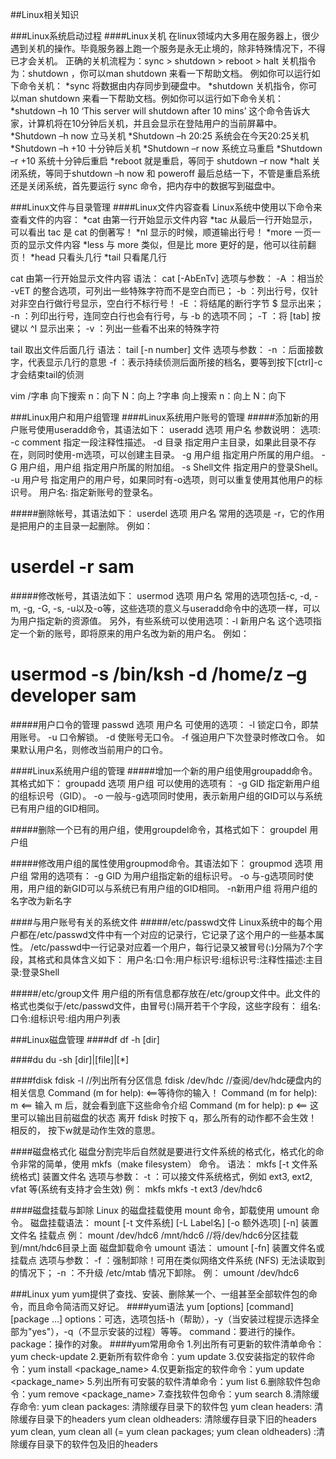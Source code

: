 ##Linux相关知识

###Linux系统启动过程
####Linux关机
在linux领域内大多用在服务器上，很少遇到关机的操作。毕竟服务器上跑一个服务是永无止境的，除非特殊情况下，不得已才会关机。
正确的关机流程为：sync > shutdown > reboot > halt
关机指令为：shutdown ，你可以man shutdown 来看一下帮助文档。
例如你可以运行如下命令关机：
*sync 将数据由内存同步到硬盘中。
*shutdown 关机指令，你可以man shutdown 来看一下帮助文档。例如你可以运行如下命令关机：
*shutdown –h 10 ‘This server will shutdown after 10 mins’ 这个命令告诉大家，计算机将在10分钟后关机，并且会显示在登陆用户的当前屏幕中。
*Shutdown –h now 立马关机
*Shutdown –h 20:25 系统会在今天20:25关机
*Shutdown –h +10 十分钟后关机
*Shutdown –r now 系统立马重启
*Shutdown –r +10 系统十分钟后重启
*reboot 就是重启，等同于 shutdown –r now
*halt 关闭系统，等同于shutdown –h now 和 poweroff
最后总结一下，不管是重启系统还是关闭系统，首先要运行 sync 命令，把内存中的数据写到磁盘中。

###Linux文件与目录管理
####Linux文件内容查看
Linux系统中使用以下命令来查看文件的内容：
*cat  由第一行开始显示文件内容
*tac  从最后一行开始显示，可以看出 tac 是 cat 的倒著写！
*nl   显示的时候，顺道输出行号！
*more 一页一页的显示文件内容
*less 与 more 类似，但是比 more 更好的是，他可以往前翻页！
*head 只看头几行
*tail 只看尾几行

cat
由第一行开始显示文件内容
语法：
cat [-AbEnTv]
选项与参数：
-A ：相当於 -vET 的整合选项，可列出一些特殊字符而不是空白而已；
-b ：列出行号，仅针对非空白行做行号显示，空白行不标行号！
-E ：将结尾的断行字节 $ 显示出来；
-n ：列印出行号，连同空白行也会有行号，与 -b 的选项不同；
-T ：将 [tab] 按键以 ^I 显示出来；
-v ：列出一些看不出来的特殊字符

tail
取出文件后面几行
语法：
tail [-n number] 文件 
选项与参数：
-n ：后面接数字，代表显示几行的意思
-f ：表示持续侦测后面所接的档名，要等到按下[ctrl]-c才会结束tail的侦测

vim
/字串  向下搜索  n：向下  N：向上
?字串  向上搜索  n：向上  N：向下

###Linux用户和用户组管理
####Linux系统用户账号的管理
#####添加新的用户账号使用useradd命令，其语法如下：
useradd 选项 用户名
参数说明：
选项:
-c comment 指定一段注释性描述。
-d 目录 指定用户主目录，如果此目录不存在，则同时使用-m选项，可以创建主目录。
-g 用户组 指定用户所属的用户组。
-G 用户组，用户组 指定用户所属的附加组。
-s Shell文件 指定用户的登录Shell。
-u 用户号 指定用户的用户号，如果同时有-o选项，则可以重复使用其他用户的标识号。
用户名:
指定新账号的登录名。

#####删除帐号，其语法如下：
userdel 选项 用户名
常用的选项是 -r，它的作用是把用户的主目录一起删除。
例如：
# userdel -r sam

#####修改帐号，其语法如下：
usermod 选项 用户名
常用的选项包括-c, -d, -m, -g, -G, -s, -u以及-o等，这些选项的意义与useradd命令中的选项一样，可以为用户指定新的资源值。
另外，有些系统可以使用选项：-l 新用户名
这个选项指定一个新的账号，即将原来的用户名改为新的用户名。
例如：
# usermod -s /bin/ksh -d /home/z –g developer sam

#####用户口令的管理
passwd 选项 用户名
可使用的选项：
-l 锁定口令，即禁用账号。
-u 口令解锁。
-d 使账号无口令。
-f 强迫用户下次登录时修改口令。
如果默认用户名，则修改当前用户的口令。

####Linux系统用户组的管理
#####增加一个新的用户组使用groupadd命令。其格式如下：
groupadd 选项 用户组
可以使用的选项有：
-g GID 指定新用户组的组标识号（GID）。
-o 一般与-g选项同时使用，表示新用户组的GID可以与系统已有用户组的GID相同。

#####删除一个已有的用户组，使用groupdel命令，其格式如下：
groupdel 用户组

#####修改用户组的属性使用groupmod命令。其语法如下：
groupmod 选项 用户组
常用的选项有：
-g GID 为用户组指定新的组标识号。
-o 与-g选项同时使用，用户组的新GID可以与系统已有用户组的GID相同。
-n新用户组 将用户组的名字改为新名字

####与用户账号有关的系统文件
#####/etc/passwd文件
Linux系统中的每个用户都在/etc/passwd文件中有一个对应的记录行，它记录了这个用户的一些基本属性。
/etc/passwd中一行记录对应着一个用户，每行记录又被冒号(:)分隔为7个字段，其格式和具体含义如下：
用户名:口令:用户标识号:组标识号:注释性描述:主目录:登录Shell

#####/etc/group文件
用户组的所有信息都存放在/etc/group文件中。此文件的格式也类似于/etc/passwd文件，由冒号(:)隔开若干个字段，这些字段有：
组名:口令:组标识号:组内用户列表

###Linux磁盘管理
####df
df -h [dir]

####du
du -sh [dir]|[file]|[*]

####fdisk
fdisk -l        //列出所有分区信息
fdisk /dev/hdc  //查阅/dev/hdc硬盘内的相关信息
Command (m for help):     <==等待你的输入！
Command (m for help): m   <== 输入 m 后，就会看到底下这些命令介绍
Command (m for help): p  <== 这里可以输出目前磁盘的状态
离开 fdisk 时按下 q，那么所有的动作都不会生效！相反的， 按下w就是动作生效的意思。

####磁盘格式化
磁盘分割完毕后自然就是要进行文件系统的格式化，格式化的命令非常的简单，使用 mkfs（make filesystem） 命令。
语法：
mkfs [-t 文件系统格式] 装置文件名
选项与参数：
-t ：可以接文件系统格式，例如 ext3, ext2, vfat 等(系统有支持才会生效)
例：
    mkfs
    mkfs -t ext3 /dev/hdc6

####磁盘挂载与卸除
Linux 的磁盘挂载使用 mount 命令，卸载使用 umount 命令。
磁盘挂载语法：
mount [-t 文件系统] [-L Label名] [-o 额外选项] [-n]  装置文件名  挂载点
例：
    mount /dev/hdc6 /mnt/hdc6    //将/dev/hdc6分区挂载到/mnt/hdc6目录上面
磁盘卸载命令 umount 语法：
umount [-fn] 装置文件名或挂载点
选项与参数：
-f ：强制卸除！可用在类似网络文件系统 (NFS) 无法读取到的情况下；
-n ：不升级 /etc/mtab 情况下卸除。
例：
    umount /dev/hdc6
	
###Linux yum
yum提供了查找、安装、删除某一个、一组甚至全部软件包的命令，而且命令简洁而又好记。
####yum语法
yum [options] [command] [package ...]
options：可选，选项包括-h（帮助），-y（当安装过程提示选择全部为"yes"），-q（不显示安装的过程）等等。
command：要进行的操作。
package：操作的对象。
####yum常用命令
1.列出所有可更新的软件清单命令：yum check-update
2.更新所有软件命令：yum update
3.仅安装指定的软件命令：yum install <package_name>
4.仅更新指定的软件命令：yum update <package_name>
5.列出所有可安裝的软件清单命令：yum list
6.删除软件包命令：yum remove <package_name>
7.查找软件包命令：yum search <keyword>
8.清除缓存命令:
yum clean packages: 清除缓存目录下的软件包
yum clean headers: 清除缓存目录下的headers
yum clean oldheaders: 清除缓存目录下旧的headers
yum clean, yum clean all (= yum clean packages; yum clean oldheaders) :清除缓存目录下的软件包及旧的headers



